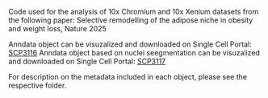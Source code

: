 Code used for the analysis of 10x Chromium and 10x Xenium datasets from the following paper: Selective remodelling of the adipose niche in obesity and weight loss, Nature 2025

Anndata object can be visuzalized and downloaded on Single Cell Portal: [SCP3116](https://singlecell.broadinstitute.org/single_cell/study/SCP3116)
Anndata object based on nuclei seegmentation can be visuzalized and downloaded on Single Cell Portal: [SCP3117](https://singlecell.broadinstitute.org/single_cell/study/SCP3117)

For description on the metadata included in each object, please see the respective folder.
